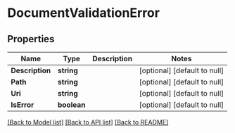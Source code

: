 # DocumentValidationError

## Properties
Name | Type | Description | Notes
------------ | ------------- | ------------- | -------------
**Description** | **string** |  | [optional] [default to null]
**Path** | **string** |  | [optional] [default to null]
**Uri** | **string** |  | [optional] [default to null]
**IsError** | **boolean** |  | [optional] [default to null]

[[Back to Model list]](../README.md#documentation-for-models) [[Back to API list]](../README.md#documentation-for-api-endpoints) [[Back to README]](../README.md)


